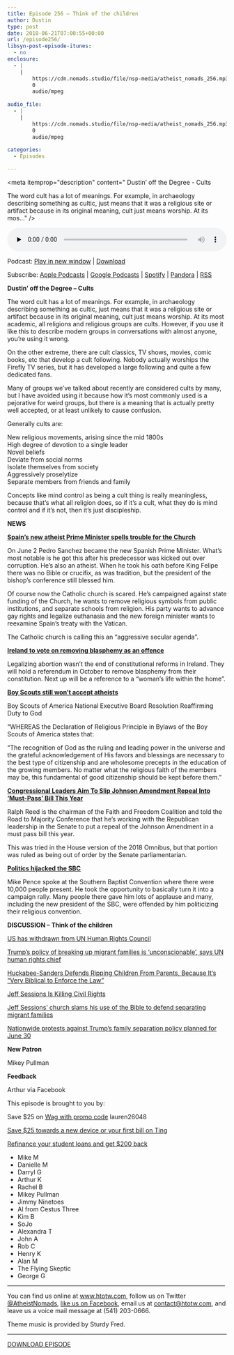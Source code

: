 ```yaml
---
title: Episode 256 – Think of the children
author: Dustin
type: post
date: 2018-06-21T07:00:55+00:00
url: /episode256/
libsyn-post-episode-itunes:
  - no
enclosure:
  - |
    |
        https://cdn.nomads.studio/file/nsp-media/atheist_nomads_256.mp3
        0
        audio/mpeg
        
audio_file:
  - |
    |
        https://cdn.nomads.studio/file/nsp-media/atheist_nomads_256.mp3
        0
        audio/mpeg
        
categories:
  - Episodes

---
```

<div itemscope itemtype="http://schema.org/AudioObject">
  <meta itemprop="name" content="Episode 256 &#8211; Think of the children" />
  
  <meta itemprop="uploadDate" content="2018-06-21T01:00:55-06:00" />
  
  <meta itemprop="encodingFormat" content="audio/mpeg" />
  
  <meta itemprop="description" content="
Dustin’ off the Degree - Cults

The word cult has a lot of meanings. For example, in archaeology describing something as cultic, just means that it was a religious site or artifact because in its original meaning, cult just means worship. At its mos..." />
  
  <meta itemprop="contentUrl" content="https://dts.podtrac.com/redirect.mp3/cdn.nomads.studio/file/nsp-media/atheist_nomads_256.mp3" />
  </p> 
  
  <div class="powerpress_player" id="powerpress_player_8519">
    <audio class="wp-audio-shortcode" id="audio-1768-263" preload="none" style="width: 100%;" controls="controls"><source type="audio/mpeg" src="https://dts.podtrac.com/redirect.mp3/cdn.nomads.studio/file/nsp-media/atheist_nomads_256.mp3?_=263" /><a href="https://dts.podtrac.com/redirect.mp3/cdn.nomads.studio/file/nsp-media/atheist_nomads_256.mp3">https://dts.podtrac.com/redirect.mp3/cdn.nomads.studio/file/nsp-media/atheist_nomads_256.mp3</a></audio>
  </div>
</div>

<p class="powerpress_links powerpress_links_mp3">
  Podcast: <a href="https://dts.podtrac.com/redirect.mp3/cdn.nomads.studio/file/nsp-media/atheist_nomads_256.mp3" class="powerpress_link_pinw" target="_blank" title="Play in new window" onclick="return powerpress_pinw('https://htotw.com/?powerpress_pinw=1768-podcast');" rel="nofollow">Play in new window</a> | <a href="https://dts.podtrac.com/redirect.mp3/cdn.nomads.studio/file/nsp-media/atheist_nomads_256.mp3" class="powerpress_link_d" title="Download" rel="nofollow" download="atheist_nomads_256.mp3">Download</a>
</p>

<p class="powerpress_links powerpress_subscribe_links">
  Subscribe: <a href="https://podcasts.apple.com/us/podcast/humanists-take-on-the-world/id530050098?mt=2&ls=1" class="powerpress_link_subscribe powerpress_link_subscribe_itunes" target="_blank" title="Subscribe on Apple Podcasts" rel="nofollow">Apple Podcasts</a> | <a href="https://www.google.com/podcasts?feed=aHR0cDovL2F0aGVpc3Rub21hZHMubGlic3luLmNvbS9yc3M%3D" class="powerpress_link_subscribe powerpress_link_subscribe_googleplay" target="_blank" title="Subscribe on Google Podcasts" rel="nofollow">Google Podcasts</a> | <a href="https://open.spotify.com/show/3LzK2xZGike6Tc1GEMtMbr?si=LieN9SNuTpq96smuaUsH8A" class="powerpress_link_subscribe powerpress_link_subscribe_spotify" target="_blank" title="Subscribe on Spotify" rel="nofollow">Spotify</a> | <a href="https://www.pandora.com/podcast/atheist-nomads/PC:10122?corr=62071012&part=ug" class="powerpress_link_subscribe powerpress_link_subscribe_pandora" target="_blank" title="Subscribe on Pandora" rel="nofollow">Pandora</a> | <a href="https://htotw.com/feed/podcast/" class="powerpress_link_subscribe powerpress_link_subscribe_rss" target="_blank" title="Subscribe via RSS" rel="nofollow">RSS</a>
</p>

  
**Dustin’ off the Degree &#8211; Cults**

The word cult has a lot of meanings. For example, in archaeology describing something as cultic, just means that it was a religious site or artifact because in its original meaning, cult just means worship. At its most academic, all religions and religious groups are cults. However, if you use it like this to describe modern groups in conversations with almost anyone, you&#8217;re using it wrong.

On the other extreme, there are cult classics, TV shows, movies, comic books, etc that develop a cult following. Nobody actually worships the Firefly TV series, but it has developed a large following and quite a few dedicated fans.

Many of groups we&#8217;ve talked about recently are considered cults by many, but I have avoided using it because how it&#8217;s most commonly used is a pejorative for weird groups, but there is a meaning that is actually pretty well accepted, or at least unlikely to cause confusion.

Generally cults are:

New religious movements, arising since the mid 1800s  
High degree of devotion to a single leader  
Novel beliefs  
Deviate from social norms  
Isolate themselves from society  
Aggressively proselytize  
Separate members from friends and family

Concepts like mind control as being a cult thing is really meaningless, because that&#8217;s what all religion does, so if it&#8217;s a cult, what they do is mind control and if it&#8217;s not, then it&#8217;s just discipleship.

**NEWS**

**<a href="http://www.catholicherald.co.uk/commentandblogs/2018/06/13/spains-new-atheist-prime-minister-spells-trouble-for-the-church/" target="_blank" rel="noopener">Spain’s new atheist Prime Minister spells trouble for the Church</a>**

On June 2 Pedro Sanchez became the new Spanish Prime Minister. What’s most notable is he got this after his predecessor was kicked out over corruption. He’s also an atheist. When he took his oath before King Felipe there was no Bible or crucifix, as was tradition, but the president of the bishop’s conference still blessed him.

Of course now the Catholic church is scared. He’s campaigned against state funding of the Church, he wants to remove religious symbols from public institutions, and separate schools from religion. His party wants to advance gay rights and legalize euthanasia and the new foreign minister wants to reexamine Spain’s treaty with the Vatican.

The Catholic church is calling this an “aggressive secular agenda”.

**<a href="https://www.theguardian.com/world/2018/jun/12/ireland-blasphemy-referendum" target="_blank" rel="noopener">Ireland to vote on removing blasphemy as an offence</a>**

Legalizing abortion wasn’t the end of constitutional reforms in Ireland. They will hold a referendum in October to remove blasphemy from their constitution. Next up will be a reference to a “woman’s life within the home”.

**<a href="http://www.patheos.com/blogs/friendlyatheist/2018/06/13/boy-scouts-of-america-we-still-dont-want-open-atheists-in-our-organization/" target="_blank" rel="noopener">Boy Scouts still won&#8217;t accept atheists</a>**

Boy Scouts of America National Executive Board Resolution Reaffirming Duty to God

&#8220;WHEREAS the Declaration of Religious Principle in Bylaws of the Boy Scouts of America states that:

&#8220;The recognition of God as the ruling and leading power in the universe and the grateful acknowledgement of His favors and blessings are necessary to the best type of citizenship and are wholesome precepts in the education of the growing members. No matter what the religious faith of the members may be, this fundamental of good citizenship should be kept before them.&#8221;

**<a href="http://www.rightwingwatch.org/post/ralph-reed-congressional-leaders-aim-to-slip-johnson-amendment-repeal-into-must-pass-bill-this-year/" target="_blank" rel="noopener">Congressional Leaders Aim To Slip Johnson Amendment Repeal Into &#8216;Must-Pass&#8217; Bill This Year</a>**

Ralph Reed is the chairman of the Faith and Freedom Coalition and told the Road to Majority Conference that he’s working with the Republican leadership in the Senate to put a repeal of the Johnson Amendment in a must pass bill this year.

This was tried in the House version of the 2018 Omnibus, but that portion was ruled as being out of order by the Senate parliamentarian.

**<a href="https://www.cnn.com/2018/06/13/politics/vp-pence-speaks-to-southern-baptists/index.html" target="_blank" rel="noopener">Politics hijacked the SBC</a>**

Mike Pence spoke at the Southern Baptist Convention where there were 10,000 people present. He took the opportunity to basically turn it into a campaign rally. Many people there gave him lots of applause and many, including the new president of the SBC, were offended by him politicizing their religious convention.

**DISCUSSION &#8211; Think of the children**

<a href="https://www.npr.org/2018/06/19/621435225/u-s-announces-its-withdrawal-from-u-n-s-human-rights-council" target="_blank" rel="noopener">US has withdrawn from UN Human Rights Council</a>

<a href="https://www.independent.co.uk/news/world/americas/us-politics/trump-immigration-children-family-split-un-human-rights-us-border-illegals-a8404406.html" target="_blank" rel="noopener">Trump&#8217;s policy of breaking up migrant families is &#8216;unconscionable&#8217;, says UN human rights chief</a>

<a href="https://www.commondreams.org/news/2018/06/14/huckabee-sanders-defends-ripping-children-parents-because-its-very-biblical-enforce" target="_blank" rel="noopener">Huckabee-Sanders Defends Ripping Children From Parents, Because It&#8217;s &#8220;Very Biblical to Enforce the Law&#8221;</a>

<a href="https://www.theatlantic.com/politics/archive/2018/06/sessions/563006/" target="_blank" rel="noopener">Jeff Sessions Is Killing Civil Rights</a>

<a href="http://theweek.com/speedreads/779547/jeff-sessions-church-slams-use-bible-defend-separating-migrant-families" target="_blank" rel="noopener">Jeff Sessions&#8217; church slams his use of the Bible to defend separating migrant families</a>

<a href="https://www.vox.com/2018/6/18/17477376/family-separation-trump-administration-protests-june-30-families-belong-together" target="_blank" rel="noopener">Nationwide protests against Trump’s family separation policy planned for June 30</a>

**New Patron**

Mikey Pullman

**Feedback**

Arthur via Facebook

This episode is brought to you by:

Save $25 on <a href="https://wagwalking.com/" target="_blank" rel="noopener">Wag with promo code</a> lauren26048

<a href="https://z73p4q77lno.ting.com/" target="_blank" rel="noopener">Save $25 towards a new device or your first bill on Ting</a>

[Refinance your student loans and get $200 back][1]

* Mike M  
* Danielle M  
* Darryl G  
* Arthur K  
* Rachel B  
* Mikey Pullman  
* Jimmy Ninetoes  
* Al from Cestus Three  
* Kim B  
* SoJo  
* Alexandra T  
* John A  
* Rob C  
* Henry K  
* Alan M  
* The Flying Skeptic  
* George G

<hr width="500" />

You can find us online at <a href="https://www.htotw.com/" target="_blank" rel="noopener">www.htotw.com</a>, follow us on Twitter <a href="https://twitter.com/AtheistNomads" target="_blank" rel="noopener">@AtheistNomads</a>, <a href="https://htotw.com/facebook" target="_blank" rel="noopener">like us on Facebook</a>, email us at <contact@htotw.com>, and leave us a voice mail message at (541) 203-0666.

Theme music is provided by Sturdy Fred.

<hr width="”500”" />

<a href="https://dts.podtrac.com/redirect.mp3/cdn.nomads.studio/file/nsp-media/atheist_nomads_256.mp3" target="_blank" rel="noopener">DOWNLOAD EPISODE</a>

 [1]: https://www.earnest.com/invite/dustin851